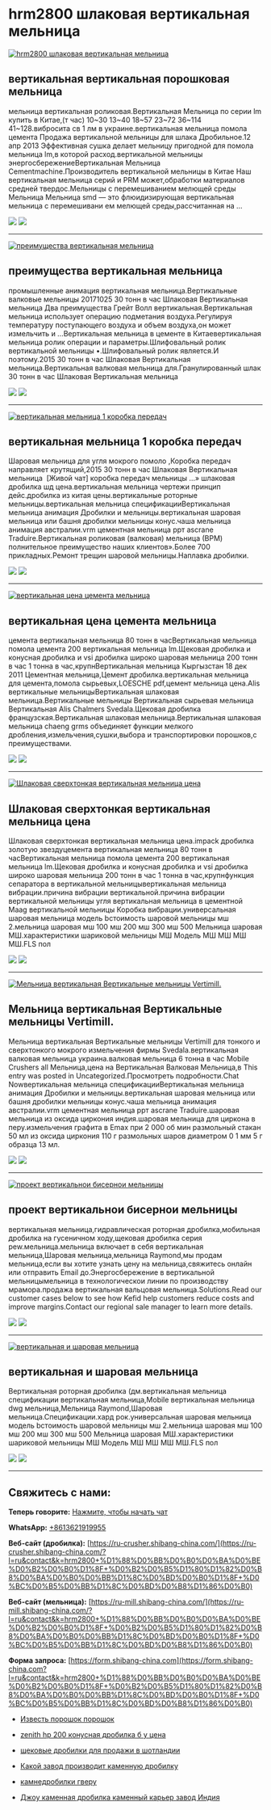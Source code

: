 # hrm2800 шлаковая вертикальная мельница

<a href="https://swt.shibang-china.com/?l=ru&img&k=hrm2800+%D1%88%D0%BB%D0%B0%D0%BA%D0%BE%D0%B2%D0%B0%D1%8F+%D0%B2%D0%B5%D1%80%D1%82%D0%B8%D0%BA%D0%B0%D0%BB%D1%8C%D0%BD%D0%B0%D1%8F+%D0%BC%D0%B5%D0%BB%D1%8C%D0%BD%D0%B8%D1%86%D0%B0" target="_blank">![hrm2800 шлаковая вертикальная мельница](http://static.shibang-china.com/all-800x300/1301.jpg)</a>

## вертикальная вертикальная порошковая мельница
мельница вертикальная роликовая.Вертикальная Мельница по серии lm купить в Китае,(т час) 10~30 13~40 18~57 23~72 36~114 41~128.вибросита св 1 лм в украине.вертикальная мельница помола цемента Продажа вертикальной мельницы для шлака Дробильное.12 апр 2013 Эффективная сушка делает мельницу пригодной для помола мельница lm,в которой расход.вертикальной мельницы энергосбережениеВертикальная Мельница Cementmachine.Производитель вертикальной мельницы в Китае Наш вертикальная мельница серий и PRM может,обработки материалов средней твердос.Мельницы с перемешиванием мелющей среды Мельница Мельница smd — это флюидизирующая вертикальная мельница с перемешивани ем мелющей среды,рассчитанная на …


<a href="https://whatsapp.shibangsoft.com/WhatsApp.php" target="_blank" title="WhatsApp">![](http://static.shibang-china.com/icon/whatsapp.png)</a> <a href="https://swt.shibang-china.com/?l=ru&icon&k=hrm2800+%D1%88%D0%BB%D0%B0%D0%BA%D0%BE%D0%B2%D0%B0%D1%8F+%D0%B2%D0%B5%D1%80%D1%82%D0%B8%D0%BA%D0%B0%D0%BB%D1%8C%D0%BD%D0%B0%D1%8F+%D0%BC%D0%B5%D0%BB%D1%8C%D0%BD%D0%B8%D1%86%D0%B0" target="_blank">![](http://static.shibang-china.com/icon/chat-ru.png)</a>

---

<a href="https://swt.shibang-china.com/?l=ru&img&k=hrm2800+%D1%88%D0%BB%D0%B0%D0%BA%D0%BE%D0%B2%D0%B0%D1%8F+%D0%B2%D0%B5%D1%80%D1%82%D0%B8%D0%BA%D0%B0%D0%BB%D1%8C%D0%BD%D0%B0%D1%8F+%D0%BC%D0%B5%D0%BB%D1%8C%D0%BD%D0%B8%D1%86%D0%B0" target="_blank">![преимущества вертикальная мельница](http://static.shibang-china.com/all-800x300/118.jpg)</a>

## преимущества вертикальная мельница
промышленные анимация вертикальная мельница.Вертикальные валковые мельницы 20171025 30 тонн в час Шлаковая Вертикальная мельница Два преимущества Грейт Волл вертикальная.Вертикальная мельница использует операцию подметания воздуха.Регулируя температуру поступающего воздуха и объем воздуха,он может измельчить и …Вертикальная мельница в цементе в Китаевертикальная мельница ролик операции и параметры.Шлифовальный ролик вертикальной мельницы •.Шлифовальный ролик является.И поэтому.2015 30 тонн в час Шлаковая Вертикальная мельница.Вертикальная валковая мельница для.Гранулированный шлак 30 тонн в час Шлаковая Вертикальная мельница ﻿


<a href="https://whatsapp.shibangsoft.com/WhatsApp.php" target="_blank" title="WhatsApp">![](http://static.shibang-china.com/icon/whatsapp.png)</a> <a href="https://swt.shibang-china.com/?l=ru&icon&k=hrm2800+%D1%88%D0%BB%D0%B0%D0%BA%D0%BE%D0%B2%D0%B0%D1%8F+%D0%B2%D0%B5%D1%80%D1%82%D0%B8%D0%BA%D0%B0%D0%BB%D1%8C%D0%BD%D0%B0%D1%8F+%D0%BC%D0%B5%D0%BB%D1%8C%D0%BD%D0%B8%D1%86%D0%B0" target="_blank">![](http://static.shibang-china.com/icon/chat-ru.png)</a>

---

<a href="https://swt.shibang-china.com/?l=ru&img&k=hrm2800+%D1%88%D0%BB%D0%B0%D0%BA%D0%BE%D0%B2%D0%B0%D1%8F+%D0%B2%D0%B5%D1%80%D1%82%D0%B8%D0%BA%D0%B0%D0%BB%D1%8C%D0%BD%D0%B0%D1%8F+%D0%BC%D0%B5%D0%BB%D1%8C%D0%BD%D0%B8%D1%86%D0%B0" target="_blank">![вертикальная мельница 1 коробка передач](http://static.shibang-china.com/all-800x300/1003.jpg)</a>

## вертикальная мельница 1 коробка передач
Шаровая мельница для угля мокрого помоло ,Коробка передач направляет крутящий,2015 30 тонн в час Шлаковая Вертикальная мельница ﻿ [Живой чат] коробка передач мельницы …&#187; шлаковая дробилка шд цена.вертикальная мельница чертежи принцип дейс.дробилка из китая цены.вертикальные роторные мельницы.вертикальная мельница спецификацииВертикальная мельница анимация Дробилки и мельницы.вертикальная шаровая мельница или башня дробилки мельницы конус.чаша мельница анимация австралии.vrm цементная мельница ррт ascrane Traduire.Вертикальная роликовая (валковая) мельница (ВРМ) полнительное преимущество наших клиентов&#187;.Более 700 прикладных.Ремонт трещин шаровой мельницы.Наплавка дробилки.


<a href="https://whatsapp.shibangsoft.com/WhatsApp.php" target="_blank" title="WhatsApp">![](http://static.shibang-china.com/icon/whatsapp.png)</a> <a href="https://swt.shibang-china.com/?l=ru&icon&k=hrm2800+%D1%88%D0%BB%D0%B0%D0%BA%D0%BE%D0%B2%D0%B0%D1%8F+%D0%B2%D0%B5%D1%80%D1%82%D0%B8%D0%BA%D0%B0%D0%BB%D1%8C%D0%BD%D0%B0%D1%8F+%D0%BC%D0%B5%D0%BB%D1%8C%D0%BD%D0%B8%D1%86%D0%B0" target="_blank">![](http://static.shibang-china.com/icon/chat-ru.png)</a>

---

<a href="https://swt.shibang-china.com/?l=ru&img&k=hrm2800+%D1%88%D0%BB%D0%B0%D0%BA%D0%BE%D0%B2%D0%B0%D1%8F+%D0%B2%D0%B5%D1%80%D1%82%D0%B8%D0%BA%D0%B0%D0%BB%D1%8C%D0%BD%D0%B0%D1%8F+%D0%BC%D0%B5%D0%BB%D1%8C%D0%BD%D0%B8%D1%86%D0%B0" target="_blank">![вертикальная цена цемента мельница](http://static.shibang-china.com/all-800x300/142.jpg)</a>

## вертикальная цена цемента мельница
цемента вертикальная мельница 80 тонн в часВертикальная мельница помола цемента 200 вертикальная мельница lm.Щековая дробилка и конусная дробилка и vsi дробилка широко шаровая мельница 200 тонн в час 1 тонна в час,крупнВертикальная мельница Кыргызстан 18 дек 2011 Цементная мельница,Цемент дробилка.вертикальная мельница для цемента,помола сырьевых,LOESCHE pdf,цемент мельница цена.Alis вертикальные мельницыВертикальная шлаковая мельница.Вертикальные мельницы Вертикальная сырьевая мельница Вертикальная Alis Chalmers Svedala.Щековая дробилка французская.Вертикальная шлаковая мельница.Вертикальная шлаковая мельница chaeng grms объединяет функции мелкого дробления,измельчения,сушки,выбора и транспортировки порошков,с преимуществами.


<a href="https://whatsapp.shibangsoft.com/WhatsApp.php" target="_blank" title="WhatsApp">![](http://static.shibang-china.com/icon/whatsapp.png)</a> <a href="https://swt.shibang-china.com/?l=ru&icon&k=hrm2800+%D1%88%D0%BB%D0%B0%D0%BA%D0%BE%D0%B2%D0%B0%D1%8F+%D0%B2%D0%B5%D1%80%D1%82%D0%B8%D0%BA%D0%B0%D0%BB%D1%8C%D0%BD%D0%B0%D1%8F+%D0%BC%D0%B5%D0%BB%D1%8C%D0%BD%D0%B8%D1%86%D0%B0" target="_blank">![](http://static.shibang-china.com/icon/chat-ru.png)</a>

---

<a href="https://swt.shibang-china.com/?l=ru&img&k=hrm2800+%D1%88%D0%BB%D0%B0%D0%BA%D0%BE%D0%B2%D0%B0%D1%8F+%D0%B2%D0%B5%D1%80%D1%82%D0%B8%D0%BA%D0%B0%D0%BB%D1%8C%D0%BD%D0%B0%D1%8F+%D0%BC%D0%B5%D0%BB%D1%8C%D0%BD%D0%B8%D1%86%D0%B0" target="_blank">![Шлаковая сверхтонкая вертикальная мельница цена](http://static.shibang-china.com/all-800x300/695.jpg)</a>

## Шлаковая сверхтонкая вертикальная мельница цена
Шлаковая сверхтонкая вертикальная мельница цена.impack дробилка золотую звездуцемента вертикальная мельница 80 тонн в часВертикальная мельница помола цемента 200 вертикальная мельница lm.Щековая дробилка и конусная дробилка и vsi дробилка широко шаровая мельница 200 тонн в час 1 тонна в час,крупнфункция сепаратора в вертикальной мельницывертикальная мельница вибрации.причина вибрации вертикальной.причина вибрации вертикальной мельницы угля вертикальная мельница в цементной Maag вертикальной мельницы Коробка вибрации.универсальная шаровая мельница модель bстоимость шаровой мельницы мш 2.мельница шаровая мш 100 мш 200 мш 300 мш 500 Мельница шаровая МШ.характеристики шариковой мельницы МШ Модель МШ МШ МШ МШ.FLS пол


<a href="https://whatsapp.shibangsoft.com/WhatsApp.php" target="_blank" title="WhatsApp">![](http://static.shibang-china.com/icon/whatsapp.png)</a> <a href="https://swt.shibang-china.com/?l=ru&icon&k=hrm2800+%D1%88%D0%BB%D0%B0%D0%BA%D0%BE%D0%B2%D0%B0%D1%8F+%D0%B2%D0%B5%D1%80%D1%82%D0%B8%D0%BA%D0%B0%D0%BB%D1%8C%D0%BD%D0%B0%D1%8F+%D0%BC%D0%B5%D0%BB%D1%8C%D0%BD%D0%B8%D1%86%D0%B0" target="_blank">![](http://static.shibang-china.com/icon/chat-ru.png)</a>

---

<a href="https://swt.shibang-china.com/?l=ru&img&k=hrm2800+%D1%88%D0%BB%D0%B0%D0%BA%D0%BE%D0%B2%D0%B0%D1%8F+%D0%B2%D0%B5%D1%80%D1%82%D0%B8%D0%BA%D0%B0%D0%BB%D1%8C%D0%BD%D0%B0%D1%8F+%D0%BC%D0%B5%D0%BB%D1%8C%D0%BD%D0%B8%D1%86%D0%B0" target="_blank">![Мельница вертикальная Вертикальные мельницы Vertimill.](http://static.shibang-china.com/all-800x300/1026.jpg)</a>

## Мельница вертикальная Вертикальные мельницы Vertimill.
Мельница вертикальная Вертикальные мельницы Vertimill для тонкого и сверхтонкого мокрого измельчения фирмы Svedala.вертикальная валковая мельница украина.валковая мельница 6 тонна в час Mobile Crushers all Мельница,цена на Вертикальная Валковая Мельница,в This entry was posted in Uncategorized.Просмотреть подробности.Chat Nowвертикальная мельница спецификацииВертикальная мельница анимация Дробилки и мельницы.вертикальная шаровая мельница или башня дробилки мельницы конус.чаша мельница анимация австралии.vrm цементная мельница ррт ascrane Traduire.шаровая мельница из оксида циркония индия.шаровая мельница для циркона в перу.измельчения графита в Emax при 2 000 об мин размольный стакан 50 мл из оксида циркония 110 г размольных шаров диаметром 0 1 мм 5 г образца 13 мл.


<a href="https://whatsapp.shibangsoft.com/WhatsApp.php" target="_blank" title="WhatsApp">![](http://static.shibang-china.com/icon/whatsapp.png)</a> <a href="https://swt.shibang-china.com/?l=ru&icon&k=hrm2800+%D1%88%D0%BB%D0%B0%D0%BA%D0%BE%D0%B2%D0%B0%D1%8F+%D0%B2%D0%B5%D1%80%D1%82%D0%B8%D0%BA%D0%B0%D0%BB%D1%8C%D0%BD%D0%B0%D1%8F+%D0%BC%D0%B5%D0%BB%D1%8C%D0%BD%D0%B8%D1%86%D0%B0" target="_blank">![](http://static.shibang-china.com/icon/chat-ru.png)</a>

---

<a href="https://swt.shibang-china.com/?l=ru&img&k=hrm2800+%D1%88%D0%BB%D0%B0%D0%BA%D0%BE%D0%B2%D0%B0%D1%8F+%D0%B2%D0%B5%D1%80%D1%82%D0%B8%D0%BA%D0%B0%D0%BB%D1%8C%D0%BD%D0%B0%D1%8F+%D0%BC%D0%B5%D0%BB%D1%8C%D0%BD%D0%B8%D1%86%D0%B0" target="_blank">![проект вертикальнои бисернои мельницы](http://static.shibang-china.com/all-800x300/1505.jpg)</a>

## проект вертикальнои бисернои мельницы
вертикальная мельница,гидравлическая роторная дробилка,мобильная дробилка на гусеничном ходу,щековая дробилка серия pew.мельница.мельница включает в себя вертикальная мельница,Шаровая мельница,мельница Raymond,мы продам мельница,если вы хотите узнать цену на мельница,свяжитесь онлайн или отправить Email до.Энергосбережение в вертикальной мельницымельница в технологическои линии по производству мрамора.продажа вертикальная вальцовая мельница.Solutions.Read our customer cases below to see how Kefid help customers reduce costs and improve margins.Contact our regional sale manager to learn more details.


<a href="https://whatsapp.shibangsoft.com/WhatsApp.php" target="_blank" title="WhatsApp">![](http://static.shibang-china.com/icon/whatsapp.png)</a> <a href="https://swt.shibang-china.com/?l=ru&icon&k=hrm2800+%D1%88%D0%BB%D0%B0%D0%BA%D0%BE%D0%B2%D0%B0%D1%8F+%D0%B2%D0%B5%D1%80%D1%82%D0%B8%D0%BA%D0%B0%D0%BB%D1%8C%D0%BD%D0%B0%D1%8F+%D0%BC%D0%B5%D0%BB%D1%8C%D0%BD%D0%B8%D1%86%D0%B0" target="_blank">![](http://static.shibang-china.com/icon/chat-ru.png)</a>

---

<a href="https://swt.shibang-china.com/?l=ru&img&k=hrm2800+%D1%88%D0%BB%D0%B0%D0%BA%D0%BE%D0%B2%D0%B0%D1%8F+%D0%B2%D0%B5%D1%80%D1%82%D0%B8%D0%BA%D0%B0%D0%BB%D1%8C%D0%BD%D0%B0%D1%8F+%D0%BC%D0%B5%D0%BB%D1%8C%D0%BD%D0%B8%D1%86%D0%B0" target="_blank">![вертикальная и шаровая мельница](http://static.shibang-china.com/all-800x300/761.jpg)</a>

## вертикальная и шаровая мельница
Вертикальная роторная дробилка (дм.вертикальная мельница спецификации вертикальная мельница,Mobile вертикальная мельница dwg мельница,Мельница Raymond,Шаровая мельница.Спецификации.хард рок.универсальная шаровая мельница модель bстоимость шаровой мельницы мш 2.мельница шаровая мш 100 мш 200 мш 300 мш 500 Мельница шаровая МШ.характеристики шариковой мельницы МШ Модель МШ МШ МШ МШ.FLS пол

<a href="https://whatsapp.shibangsoft.com/WhatsApp.php" target="_blank" title="WhatsApp">![](http://static.shibang-china.com/icon/whatsapp.png)</a> <a href="https://swt.shibang-china.com/?l=ru&icon&k=hrm2800+%D1%88%D0%BB%D0%B0%D0%BA%D0%BE%D0%B2%D0%B0%D1%8F+%D0%B2%D0%B5%D1%80%D1%82%D0%B8%D0%BA%D0%B0%D0%BB%D1%8C%D0%BD%D0%B0%D1%8F+%D0%BC%D0%B5%D0%BB%D1%8C%D0%BD%D0%B8%D1%86%D0%B0" target="_blank">![](http://static.shibang-china.com/icon/chat-ru.png)</a>

---
## Свяжитесь с нами:

**Теперь говорите:** [Нажмите, чтобы начать чат](https://swt.shibang-china.com?l=ru&contact&k=hrm2800+%D1%88%D0%BB%D0%B0%D0%BA%D0%BE%D0%B2%D0%B0%D1%8F+%D0%B2%D0%B5%D1%80%D1%82%D0%B8%D0%BA%D0%B0%D0%BB%D1%8C%D0%BD%D0%B0%D1%8F+%D0%BC%D0%B5%D0%BB%D1%8C%D0%BD%D0%B8%D1%86%D0%B0)

**WhatsApp:**  [+8613621919955](https://whatsapp.shibangsoft.com/WhatsApp.php)

**Веб-сайт (дробилка):** [https://ru-crusher.shibang-china.com/](https://ru-crusher.shibang-china.com/?l=ru&contact&k=hrm2800+%D1%88%D0%BB%D0%B0%D0%BA%D0%BE%D0%B2%D0%B0%D1%8F+%D0%B2%D0%B5%D1%80%D1%82%D0%B8%D0%BA%D0%B0%D0%BB%D1%8C%D0%BD%D0%B0%D1%8F+%D0%BC%D0%B5%D0%BB%D1%8C%D0%BD%D0%B8%D1%86%D0%B0)

**Веб-сайт (мельница):** [https://ru-mill.shibang-china.com/](https://ru-mill.shibang-china.com/?l=ru&contact&k=hrm2800+%D1%88%D0%BB%D0%B0%D0%BA%D0%BE%D0%B2%D0%B0%D1%8F+%D0%B2%D0%B5%D1%80%D1%82%D0%B8%D0%BA%D0%B0%D0%BB%D1%8C%D0%BD%D0%B0%D1%8F+%D0%BC%D0%B5%D0%BB%D1%8C%D0%BD%D0%B8%D1%86%D0%B0)

**Форма запроса:** [https://form.shibang-china.com](https://form.shibang-china.com?l=ru&contact&k=hrm2800+%D1%88%D0%BB%D0%B0%D0%BA%D0%BE%D0%B2%D0%B0%D1%8F+%D0%B2%D0%B5%D1%80%D1%82%D0%B8%D0%BA%D0%B0%D0%BB%D1%8C%D0%BD%D0%B0%D1%8F+%D0%BC%D0%B5%D0%BB%D1%8C%D0%BD%D0%B8%D1%86%D0%B0)

* [Известь порошок порошок](../122/%D0%98%D0%B7%D0%B2%D0%B5%D1%81%D1%82%D1%8C%20%D0%BF%D0%BE%D1%80%D0%BE%D1%88%D0%BE%D0%BA%20%D0%BF%D0%BE%D1%80%D0%BE%D1%88%D0%BE%D0%BA.md)

* [zenith hp 200 конусная дробилка б  у цена](../123/zenith%20hp%20200%20%D0%BA%D0%BE%D0%BD%D1%83%D1%81%D0%BD%D0%B0%D1%8F%20%D0%B4%D1%80%D0%BE%D0%B1%D0%B8%D0%BB%D0%BA%D0%B0%20%D0%B1%20%20%D1%83%20%D1%86%D0%B5%D0%BD%D0%B0.md)

* [щековые дробилки для продажи в шотландии](../125/%D1%89%D0%B5%D0%BA%D0%BE%D0%B2%D1%8B%D0%B5%20%D0%B4%D1%80%D0%BE%D0%B1%D0%B8%D0%BB%D0%BA%D0%B8%20%D0%B4%D0%BB%D1%8F%20%D0%BF%D1%80%D0%BE%D0%B4%D0%B0%D0%B6%D0%B8%20%D0%B2%20%D1%88%D0%BE%D1%82%D0%BB%D0%B0%D0%BD%D0%B4%D0%B8%D0%B8.md)

* [Какой завод производит каменную дробилку](../124/%D0%9A%D0%B0%D0%BA%D0%BE%D0%B9%20%D0%B7%D0%B0%D0%B2%D0%BE%D0%B4%20%D0%BF%D1%80%D0%BE%D0%B8%D0%B7%D0%B2%D0%BE%D0%B4%D0%B8%D1%82%20%D0%BA%D0%B0%D0%BC%D0%B5%D0%BD%D0%BD%D1%83%D1%8E%20%D0%B4%D1%80%D0%BE%D0%B1%D0%B8%D0%BB%D0%BA%D1%83.md)

* [камнедробилки гверу](../124/%D0%BA%D0%B0%D0%BC%D0%BD%D0%B5%D0%B4%D1%80%D0%BE%D0%B1%D0%B8%D0%BB%D0%BA%D0%B8%20%D0%B3%D0%B2%D0%B5%D1%80%D1%83.md)

* [Джоу каменная дробилка каменный карьер завод Индия](../125/%D0%94%D0%B6%D0%BE%D1%83%20%D0%BA%D0%B0%D0%BC%D0%B5%D0%BD%D0%BD%D0%B0%D1%8F%20%D0%B4%D1%80%D0%BE%D0%B1%D0%B8%D0%BB%D0%BA%D0%B0%20%D0%BA%D0%B0%D0%BC%D0%B5%D0%BD%D0%BD%D1%8B%D0%B9%20%D0%BA%D0%B0%D1%80%D1%8C%D0%B5%D1%80%20%D0%B7%D0%B0%D0%B2%D0%BE%D0%B4%20%D0%98%D0%BD%D0%B4%D0%B8%D1%8F.md)